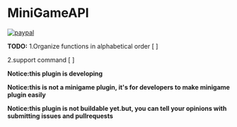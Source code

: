 # MiniGameAPI
[![paypal](https://www.newsforpublic.com/wp-content/uploads/2015/08/buy-me-a-coffee.png)](https://www.paypal.me/djdisodo/1)


**TODO:**
1.Organize functions in alphabetical order [ ]

2.support command [ ]

**Notice:this plugin is developing**

**Notice:this is not a minigame plugin, it's for developers to make minigame plugin easily**

**Notice:this plugin is not buildable yet.but, you can tell your opinions with submitting issues and pullrequests**
